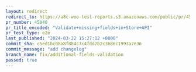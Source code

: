 ```yaml
---
layout: redirect
redirect_to: https://a8c-woo-test-reports.s3.amazonaws.com/public/pr/45840/e2e/index.html
pr_number: 45840
pr_title_encoded: "Validate+missing+fields+in+Store+API"
pr_test_type: e2e
last_published: "2024-03-22 15:27:12 +0000"
commit_sha: c5ed1bc08a8f884c7c4fdd7b2c3686c1993a7e36
commit_message: "add changelog"
branch_name: fix/additional-fields-validation
passed: true
---
```

